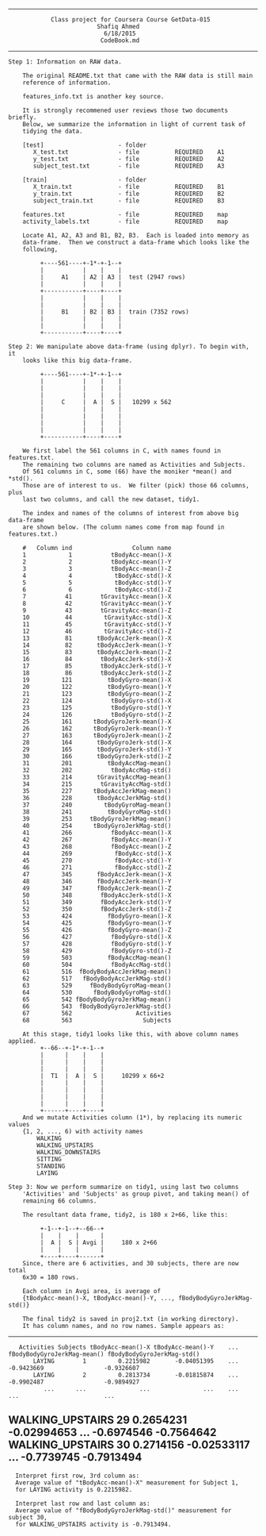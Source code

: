 -------------------------------------------------------------------------------
                Class project for Coursera Course GetData-015
                             Shafiq Ahmed
                               6/18/2015
                              CodeBook.md
-------------------------------------------------------------------------------
    Step 1: Information on RAW data.

        The original README.txt that came with the RAW data is still main 
        reference of information.
        
        features_info.txt is another key source.
        
        It is strongly recommened user reviews those two documents briefly.
        Below, we summarize the information in light of current task of 
        tidying the data.
        
        [test]                     - folder
           X_test.txt              - file          REQUIRED    A1
           y_test.txt              - file          REQUIRED    A2
           subject_test.txt        - file          REQUIRED    A3

        [train]                    - folder
           X_train.txt             - file          REQUIRED    B1
           y_train.txt             - file          REQUIRED    B2
           subject_train.txt       - file          REQUIRED    B3

        features.txt               - file          REQUIRED    map
        activity_labels.txt        - file          REQUIRED    map
        
        Locate A1, A2, A3 and B1, B2, B3.  Each is loaded into memory as 
        data-frame.  Then we construct a data-frame which looks like the 
        following,

             +----561----+-1*-+-1--+
             |           |    |    |
             |     A1    | A2 | A3 |  test (2947 rows)
             |           |    |    |
             +-----------+----+----+
             |           |    |    |
             |           |    |    |
             |     B1    | B2 | B3 |  train (7352 rows)
             |           |    |    |
             |           |    |    |
             +-----------+----+----+
    
    Step 2: We manipulate above data-frame (using dplyr). To begin with, it 
        looks like this big data-frame.

             +----561----+-1*-+-1--+
             |           |    |    |
             |           |    |    | 
             |           |    |    |
             |     C     |  A |  S |   10299 x 562
             |           |    |    |
             |           |    |    |
             |           |    |    |
             |           |    |    |
             +-----------+----+----+
        
        We first label the 561 columns in C, with names found in features.txt.
        The remaining two columns are named as Activities and Subjects.
        Of 561 columns in C, some (66) have the moniker *mean() and *std().
        Those are of interest to us.  We filter (pick) those 66 columns, plus 
        last two columns, and call the new dataset, tidy1.

        The index and names of the columns of interest from above big data-frame 
        are shown below. (The column names come from map found in features.txt.)
        
        #   Column ind                 Column name
        1            1           tBodyAcc-mean()-X
        2            2           tBodyAcc-mean()-Y
        3            3           tBodyAcc-mean()-Z
        4            4            tBodyAcc-std()-X
        5            5            tBodyAcc-std()-Y
        6            6            tBodyAcc-std()-Z
        7           41        tGravityAcc-mean()-X
        8           42        tGravityAcc-mean()-Y
        9           43        tGravityAcc-mean()-Z
        10          44         tGravityAcc-std()-X
        11          45         tGravityAcc-std()-Y
        12          46         tGravityAcc-std()-Z
        13          81       tBodyAccJerk-mean()-X
        14          82       tBodyAccJerk-mean()-Y
        15          83       tBodyAccJerk-mean()-Z
        16          84        tBodyAccJerk-std()-X
        17          85        tBodyAccJerk-std()-Y
        18          86        tBodyAccJerk-std()-Z
        19         121          tBodyGyro-mean()-X
        20         122          tBodyGyro-mean()-Y
        21         123          tBodyGyro-mean()-Z
        22         124           tBodyGyro-std()-X
        23         125           tBodyGyro-std()-Y
        24         126           tBodyGyro-std()-Z
        25         161      tBodyGyroJerk-mean()-X
        26         162      tBodyGyroJerk-mean()-Y
        27         163      tBodyGyroJerk-mean()-Z
        28         164       tBodyGyroJerk-std()-X
        29         165       tBodyGyroJerk-std()-Y
        30         166       tBodyGyroJerk-std()-Z
        31         201          tBodyAccMag-mean()
        32         202           tBodyAccMag-std()
        33         214       tGravityAccMag-mean()
        34         215        tGravityAccMag-std()
        35         227      tBodyAccJerkMag-mean()
        36         228       tBodyAccJerkMag-std()
        37         240         tBodyGyroMag-mean()
        38         241          tBodyGyroMag-std()
        39         253     tBodyGyroJerkMag-mean()
        40         254      tBodyGyroJerkMag-std()
        41         266           fBodyAcc-mean()-X
        42         267           fBodyAcc-mean()-Y
        43         268           fBodyAcc-mean()-Z
        44         269            fBodyAcc-std()-X
        45         270            fBodyAcc-std()-Y
        46         271            fBodyAcc-std()-Z
        47         345       fBodyAccJerk-mean()-X
        48         346       fBodyAccJerk-mean()-Y
        49         347       fBodyAccJerk-mean()-Z
        50         348        fBodyAccJerk-std()-X
        51         349        fBodyAccJerk-std()-Y
        52         350        fBodyAccJerk-std()-Z
        53         424          fBodyGyro-mean()-X
        54         425          fBodyGyro-mean()-Y
        55         426          fBodyGyro-mean()-Z
        56         427           fBodyGyro-std()-X
        57         428           fBodyGyro-std()-Y
        58         429           fBodyGyro-std()-Z
        59         503          fBodyAccMag-mean()
        60         504           fBodyAccMag-std()
        61         516  fBodyBodyAccJerkMag-mean()
        62         517   fBodyBodyAccJerkMag-std()
        63         529     fBodyBodyGyroMag-mean()
        64         530      fBodyBodyGyroMag-std()
        65         542 fBodyBodyGyroJerkMag-mean()
        66         543  fBodyBodyGyroJerkMag-std()
        67         562                  Activities
        68         563                    Subjects
        
        At this stage, tidy1 looks like this, with above column names applied.
             +--66--+-1*-+-1--+
             |      |    |    |
             |      |    |    | 
             |      |    |    |
             |  T1  |  A |  S |     10299 x 66+2
             |      |    |    |
             |      |    |    |
             |      |    |    |
             |      |    |    |
             +------+----+----+        
        And we mutate Activities column (1*), by replacing its numeric values 
        {1, 2, ..., 6) with activity names 
            WALKING
            WALKING_UPSTAIRS
            WALKING_DOWNSTAIRS
            SITTING
            STANDING
            LAYING
        
    Step 3: Now we perform summarize on tidy1, using last two columns 
        'Activities' and 'Subjects' as group pivot, and taking mean() of 
        remaining 66 columns.
        
        The resultant data frame, tidy2, is 180 x 2+66, like this:
        
             +-1--+-1--+--66--+
             |    |    |      |
             |  A |  S | Avgi |     180 x 2+66
             |    |    |      |
             +----+----+------+           
        Since, there are 6 activities, and 30 subjects, there are now total
        6x30 = 180 rows.
        
        Each column in Avgi area, is average of 
        {tBodyAcc-mean()-X, tBodyAcc-mean()-Y, ..., fBodyBodyGyroJerkMag-std()}
        
        The final tidy2 is saved in proj2.txt (in working directory).
        It has column names, and no row names. Sample appears as:
 
-----------------------------------------------------------------------------------------------------------------------------
       Activities Subjects tBodyAcc-mean()-X tBodyAcc-mean()-Y    ...   fBodyBodyGyroJerkMag-mean() fBodyBodyGyroJerkMag-std()
           LAYING        1         0.2215982       -0.04051395    ...                    -0.9423669                 -0.9326607
           LAYING        2         0.2813734       -0.01815874    ...                    -0.9902487                 -0.9894927
              ...      ...               ...               ...    ...                           ...                        ...
 WALKING_UPSTAIRS       29         0.2654231       -0.02994653    ...                    -0.6974546                 -0.7564642
 WALKING_UPSTAIRS       30         0.2714156       -0.02533117    ...                    -0.7739745                 -0.7913494
-----------------------------------------------------------------------------------------------------------------------------
 
      Interpret first row, 3rd column as:
      Average value of "tBodyAcc-mean()-X" measurement for Subject 1, 
      for LAYING activity is 0.2215982.
      
      Interpret last row and last column as:
      Average value of "fBodyBodyGyroJerkMag-std()" measurement for subject 30, 
      for WALKING_UPSTAIRS activity is -0.7913494.
